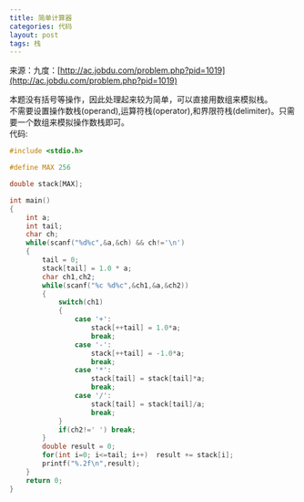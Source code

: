 ```yaml
---
title: 简单计算器
categories: 代码
layout: post
tags: 栈
---
```


来源：九度：[http://ac.jobdu.com/problem.php?pid=1019](http://ac.jobdu.com/problem.php?pid=1019)

本题没有括号等操作，因此处理起来较为简单，可以直接用数组来模拟栈。  
不需要设置操作数栈(operand),运算符栈(operator),和界限符栈(delimiter)。只需要一个数组来模拟操作数栈即可。  
代码:  
```c++
#include <stdio.h>

#define MAX 256

double stack[MAX];

int main()
{
	int a;
	int tail;
	char ch;
	while(scanf("%d%c",&a,&ch) && ch!='\n')
	{
		tail = 0;
		stack[tail] = 1.0 * a;
		char ch1,ch2;
		while(scanf("%c %d%c",&ch1,&a,&ch2))
		{
			switch(ch1)
			{
				case '+':
					stack[++tail] = 1.0*a;
					break;
				case '-':
					stack[++tail] = -1.0*a;
					break;
				case '*':
					stack[tail] = stack[tail]*a;
					break;
				case '/':
					stack[tail] = stack[tail]/a;
					break;
			}
			if(ch2!=' ') break;
		}
		double result = 0;
		for(int i=0; i<=tail; i++)  result += stack[i];
		printf("%.2f\n",result);
	}
	return 0;
}
```
